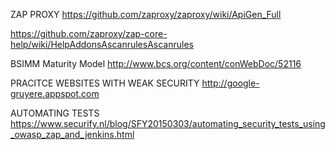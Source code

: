 ZAP PROXY
https://github.com/zaproxy/zaproxy/wiki/ApiGen_Full

https://github.com/zaproxy/zap-core-help/wiki/HelpAddonsAscanrulesAscanrules

BSIMM Maturity Model
http://www.bcs.org/content/conWebDoc/52116

PRACITCE WEBSITES WITH WEAK SECURITY
http://google-gruyere.appspot.com


AUTOMATING TESTS
https://www.securify.nl/blog/SFY20150303/automating_security_tests_using_owasp_zap_and_jenkins.html